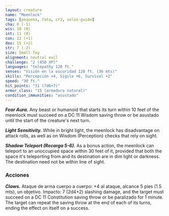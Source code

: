 ```yaml
---
layout: creature
name: "Meenlock"
tags: [pequena, fata, cr2, volos-guide]
cha: 8 (-1)
wis: 10 (0)
int: 11 (0)
con: 12 (+1)
dex: 15 (+2)
str: 7 (-2)
size: Small fey
alignment: neutral evil
challenge: "2 (450 XP)"
languages: "telepathy 120 ft."
senses: "Visión en la oscuridad 120 ft. (36 mts)"
skills: "Percepción +4, Sigilo +6, Survival +2"
speed: "30 ft."
hit_points: "31 (7d6+7)"
armor_class: "15 (armadura natural)"
condition_immunities: "asustado"
---
```


***Fear Aura.*** Any beast or humanoid that starts its turn within 10 feet of the meenlock must succeed on a DC 11 Wisdom saving throw or be asustado until the start of the creature's next turn.

***Light Sensitivity.*** While in bright light, the meenlock has disadvantage on attack rolls, as well as on Wisdom (Perception) checks that rely on sight.

***Shadow Teleport (Recarga 5-6).*** As a bonus action, the meenlock can teleport to an unoccupied space within 30 feet of it, provided that both the space it's teleporting from and its destination are in dim light or darkness. The destination need not be within line of sight.

### Acciones

***Claws.*** Ataque de arma cuerpo a cuerpo: +4 al ataque, alcance 5 pies (1.5 mts), un objetivo. Impacto: 7 (2d4+2) slashing damage, and the target must succeed on a DC 11 Constitution saving throw or be paralizado for 1 minute. The target can repeat the saving throw at the end of each of its turns, ending the effect on itself on a success.